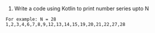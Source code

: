1. Write a code using Kotlin to print number series upto N
```
For example: N = 28
1,2,3,4,6,7,8,9,12,13,14,15,19,20,21,22,27,28
```
